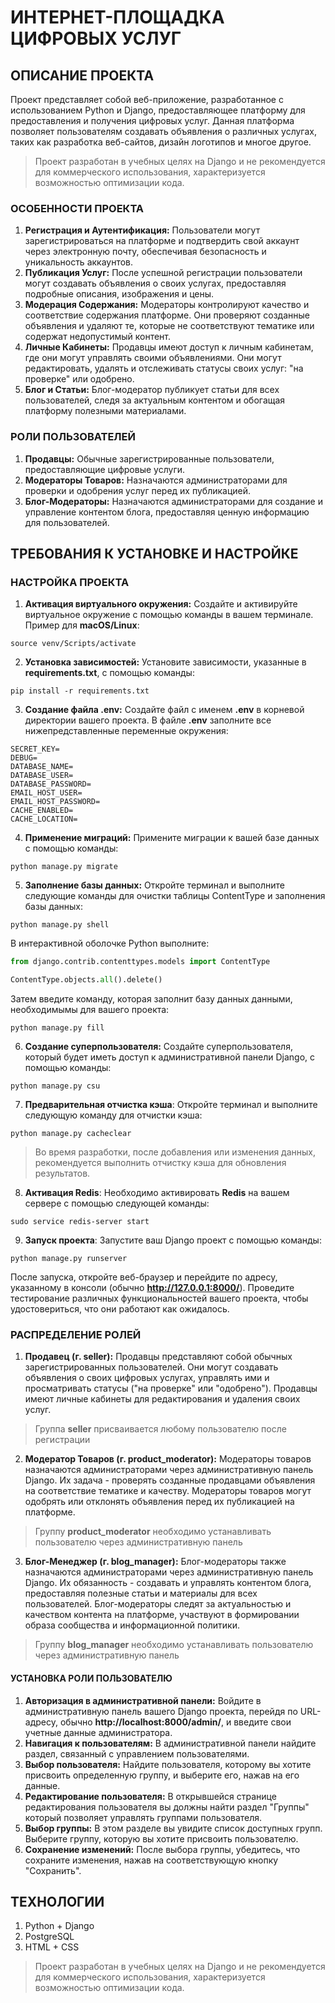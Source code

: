 # ИНТЕРНЕТ-ПЛОЩАДКА ЦИФРОВЫХ УСЛУГ

## ОПИСАНИЕ ПРОЕКТА
Проект представляет собой веб-приложение, разработанное с использованием Python и Django, 
предоставляющее платформу для предоставления и получения цифровых услуг. 
Данная платформа позволяет пользователям создавать объявления о различных услугах, 
таких как разработка веб-сайтов, дизайн логотипов и многое другое.

>Проект разработан в учебных целях на Django и не рекомендуется для коммерческого использования, характеризуется 
> возможностью оптимизации кода.

### ОСОБЕННОСТИ ПРОЕКТА
1. **Регистрация и Аутентификация:** Пользователи могут зарегистрироваться на платформе и 
подтвердить свой аккаунт через электронную почту, обеспечивая безопасность и уникальность аккаунтов.
2. **Публикация Услуг:** После успешной регистрации пользователи могут создавать объявления о своих услугах, 
предоставляя подробные описания, изображения и цены.
3. **Модерация Содержания:** Модераторы контролируют качество и соответствие содержания платформе. 
Они проверяют созданные объявления и удаляют те, которые не соответствуют тематике или содержат 
недопустимый контент.
4. **Личные Кабинеты:** Продавцы имеют доступ к личным кабинетам, где они могут управлять своими объявлениями.
Они могут редактировать, удалять и отслеживать статусы своих услуг: "на проверке" или одобрено.
5. **Блог и Статьи:** Блог-модератор публикует статьи для всех пользователей, следя за актуальным контентом и 
обогащая платформу полезными материалами.
### РОЛИ ПОЛЬЗОВАТЕЛЕЙ
1. **Продавцы:** Обычные зарегистрированные пользователи, предоставляющие цифровые услуги.
2. **Модераторы Товаров:** Назначаются администраторами для проверки и одобрения услуг перед их публикацией.
3. **Блог-Модераторы:** Назначаются администраторами для создание и управление контентом блога, предоставляя ценную информацию для 
пользователей.

## ТРЕБОВАНИЯ К УСТАНОВКЕ И НАСТРОЙКЕ

### НАСТРОЙКА ПРОЕКТА
1. **Активация виртуального окружения:** Создайте и активируйте виртуальное окружение с помощью команды в вашем терминале. Пример для
**macOS/Linux**:
```commandline
source venv/Scripts/activate
```
2. **Установка зависимостей:** Установите зависимости, указанные в **requirements.txt**, с помощью команды:
```commandline
pip install -r requirements.txt
```
3. **Создание файла .env:** Создайте файл с именем **.env** в корневой директории вашего проекта. В файле **.env** заполните 
все нижепредставленные переменные окружения:
```text
SECRET_KEY=
DEBUG=
DATABASE_NAME=
DATABASE_USER=
DATABASE_PASSWORD=
EMAIL_HOST_USER=
EMAIL_HOST_PASSWORD=
CACHE_ENABLED=
CACHE_LOCATION=
```
4. **Применение миграций:** Примените миграции к вашей базе данных с помощью команды:
```commandline
python manage.py migrate
```
5. **Заполнение базы данных:** Откройте терминал и выполните следующие команды для очистки таблицы ContentType и 
заполнения базы данных:
```commandline
python manage.py shell
```
В интерактивной оболочке Python выполните:
```python
from django.contrib.contenttypes.models import ContentType

ContentType.objects.all().delete()
```
Затем введите команду, которая заполнит базу данных данными, необходимымы для вашего проекта:
```commandline
python manage.py fill
```
6. **Создание суперпользователя:** Создайте суперпользователя, который будет иметь доступ к административной панели 
Django, с помощью команды:
```commandline
python manage.py csu
```
7. **Предварительная отчистка кэша**: Откройте терминал и выполните следующую команду для отчистки кэша:
```commandline
python manage.py cacheclear
```
> Во время разработки, после добавления или изменения данных, рекомендуется выполнить отчистку кэша 
> для обновления результатов.
8. **Активация Redis**: Необходимо активировать **Redis** на вашем сервере с помощью следующей команды:
```commandline
sudo service redis-server start
```
9. **Запуск проекта**: Запустите ваш Django проект с помощью команды:
```commandline
python manage.py runserver
```
После запуска, откройте веб-браузер и перейдите по адресу, указанному в консоли (обычно **http://127.0.0.1:8000/**).
Проведите тестирование различных функциональностей вашего проекта, чтобы удостовериться, что они работают как ожидалось.

### РАСПРЕДЕЛЕНИЕ РОЛЕЙ
1. **Продавец (г. seller):** Продавцы представляют собой обычных зарегистрированных пользователей.
Они могут создавать объявления о своих цифровых услугах, управлять ими и просматривать статусы ("на проверке" или "одобрено").
Продавцы имеют личные кабинеты для редактирования и удаления своих услуг.
> Группа **seller** присваивается любому пользователю после регистрации
2. **Модератор Товаров (г. product_moderator):** Модераторы товаров назначаются администраторами через административную панель Django.
Их задача - проверять созданные продавцами объявления на соответствие тематике и качеству.
Модераторы товаров могут одобрять или отклонять объявления перед их публикацией на платформе.
> Группу **product_moderator** необходимо устанавливать пользователю через административную панель 

3. **Блог-Менеджер (г. blog_manager):** Блог-модераторы также назначаются администраторами через административную панель 
Django. Их обязанность - создавать и управлять контентом блога, предоставляя полезные статьи и материалы для всех пользователей.
Блог-модераторы следят за актуальностью и качеством контента на платформе, участвуют в формировании образа сообщества и 
информационной политики.
> Группу **blog_manager** необходимо устанавливать пользователю через административную панель 
#### УСТАНОВКА РОЛИ ПОЛЬЗОВАТЕЛЮ
1. **Авторизация в административной панели:** Войдите в административную панель вашего Django проекта, 
перейдя по URL-адресу, обычно **http://localhost:8000/admin/**, и введите свои учетные данные администратора.
2. **Навигация к пользователям:** В административной панели найдите раздел, связанный с управлением пользователями.
3. **Выбор пользователя:** Найдите пользователя, которому вы хотите присвоить определенную группу, и выберите его, 
нажав на его данные.
4. **Редактирование пользователя:** В открывшейся странице редактирования пользователя вы должны найти раздел "Группы" 
который позволяет управлять группами пользователя.
5. **Выбор группы:** В этом разделе вы увидите список доступных групп. Выберите группу, которую вы хотите присвоить 
пользователю.
6. **Сохранение изменений:** После выбора группы, убедитесь, что сохраните изменения, нажав на соответствующую кнопку 
"Сохранить".
## ТЕХНОЛОГИИ
1. Python + Django
2. PostgreSQL
3. HTML + CSS

>Проект разработан в учебных целях на Django и не рекомендуется для коммерческого использования, 
> характеризуется возможностью оптимизации кода.
